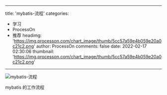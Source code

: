 
---
title: 'mybatis-流程'
categories: 
 - 学习
 - ProcessOn
 - 推荐
headimg: 'https://img.processon.com/chart_image/thumb/5cc57a59e4b059e20a0c21c2.png'
author: ProcessOn
comments: false
date: 2022-02-17 02:30:06
thumbnail: 'https://img.processon.com/chart_image/thumb/5cc57a59e4b059e20a0c21c2.png'
---

<div>   
<img class="thumb" alt="mybatis-流程" src="https://img.processon.com/chart_image/thumb/5cc57a59e4b059e20a0c21c2.png" referrerpolicy="no-referrer">
<p>mybatis 的工作流程</p>  
</div>
            